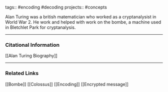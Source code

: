 tags:: #encoding #decoding
projects:: #concepts 

Alan Turing was a british matematician who worked as a cryptanalysist in World War 2. He work and helped with work on the bombe, a machine used in Bletchlet Park for cryptanalysis.

---
### Citational Information
[[Alan Turing Biography]]
- - - 
### Related Links
[[Bombe]]
[[Colossus]]
[[Encoding]]
[[Encrypted message]]

